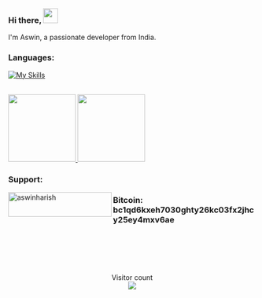 
###  Hi there, <img width="30" src="https://camo.githubusercontent.com/e8e7b06ecf583bc040eb60e44eb5b8e0ecc5421320a92929ce21522dbc34c891/68747470733a2f2f6d656469612e67697068792e636f6d2f6d656469612f6876524a434c467a6361737252346961377a2f67697068792e676966">

 I'm Aswin, a passionate developer from India.

<h3 align="left">Languages:</h3>

[![My Skills](https://skillicons.dev/icons?i=python,js,html,css)](https://skillicons.dev)
<br>
<br>



<a href="https://github.com/AswinHarish/">
  <img height="137px" src="https://github-readme-stats.vercel.app/api?username=AswinHarish&hide_title=true&hide_border=true&show_icons=true&include_all_commits=true&count_private=true&line_height=21&text_color=000&icon_color=000&bg_color=0,ea6161,ffc64d,fffc4d,52fa5a&theme=graywhite"/>  
</a>
<a href="https://github.com/AswinHarish/">
  <img height="137px" src="https://github-readme-stats.vercel.app/api/top-langs/?username=AswinHarish&hide_title=true&hide_border=true&layout=compact&langs_count=6&text_color=000&icon_color=fff&bg_color=0,52fa5a,4dfcff,c64dff&theme=graywhite" />
</a>





<h3 align="left">Support:</h3>
<p><a href="https://www.buymeacoffee.com/aswinharish"> <img align="left" src="https://cdn.buymeacoffee.com/buttons/v2/default-yellow.png" height="50" width="210" alt="aswinharish" /></a> <h3 align="">Bitcoin: bc1qd6kxeh7030ghty26kc03fx2jhcy25ey4mxv6ae</h3>  </p><br><br>


<br>
<br>
<p align="center"> 
  Visitor count<br>
  <a href="https://github.com/AswinHarish">
    <img src="https://profile-counter.glitch.me/AswinHarish/count.svg" />
  </a>
</p>
